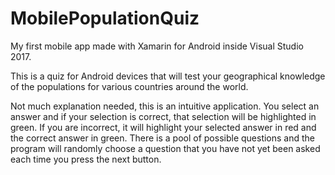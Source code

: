 # MobilePopulationQuiz
My first mobile app made with Xamarin for Android inside Visual Studio 2017.

This is a quiz for Android devices that will test your geographical knowledge of the populations for various countries around the world.

Not much explanation needed, this is an intuitive application. You select an answer and if your selection is correct, that selection will be highlighted in green.  If you are incorrect, it will highlight your selected answer in red and the correct answer in green. There is a pool of possible questions and the program will randomly choose a question that you have not yet been asked each time you press the next button.
